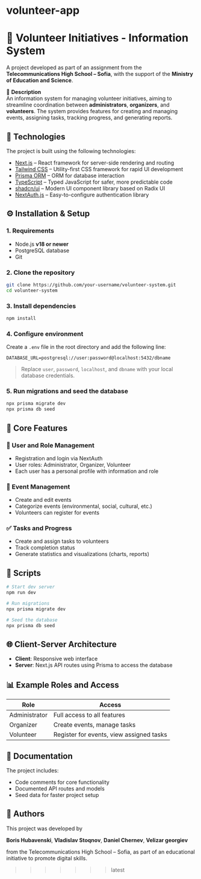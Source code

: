 # volunteer-app

# 🫱 Volunteer Initiatives - Information System

A project developed as part of an assignment from the **Telecommunications High School – Sofia**, with the support of the **Ministry of Education and Science**.

📌 **Description**  
An information system for managing volunteer initiatives, aiming to streamline coordination between **administrators**, **organizers**, and **volunteers**. The system provides features for creating and managing events, assigning tasks, tracking progress, and generating reports.

## 🚀 Technologies

The project is built using the following technologies:

- [Next.js](https://nextjs.org/) – React framework for server-side rendering and routing  
- [Tailwind CSS](https://tailwindcss.com/) – Utility-first CSS framework for rapid UI development  
- [Prisma ORM](https://www.prisma.io/) – ORM for database interaction  
- [TypeScript](https://www.typescriptlang.org/) – Typed JavaScript for safer, more predictable code  
- [shadcn/ui](https://ui.shadcn.com/) – Modern UI component library based on Radix UI  
- [NextAuth.js](https://next-auth.js.org/) – Easy-to-configure authentication library  

## ⚙️ Installation & Setup

### 1. Requirements

- Node.js **v18 or newer**  
- PostgreSQL database  
- Git

### 2. Clone the repository

```bash
git clone https://github.com/your-username/volunteer-system.git
cd volunteer-system
```

### 3. Install dependencies

```bash
npm install
```

### 4. Configure environment

Create a `.env` file in the root directory and add the following line:

```env
DATABASE_URL=postgresql://user:password@localhost:5432/dbname
```

> Replace `user`, `password`, `localhost`, and `dbname` with your local database credentials.

### 5. Run migrations and seed the database

```bash
npx prisma migrate dev
npx prisma db seed
```

## 🧩 Core Features

### 👥 User and Role Management

- Registration and login via NextAuth  
- User roles: Administrator, Organizer, Volunteer  
- Each user has a personal profile with information and role  

### 📅 Event Management

- Create and edit events  
- Categorize events (environmental, social, cultural, etc.)  
- Volunteers can register for events  

### ✅ Tasks and Progress

- Create and assign tasks to volunteers  
- Track completion status  
- Generate statistics and visualizations (charts, reports)  

## 🧰 Scripts

```bash
# Start dev server
npm run dev

# Run migrations
npx prisma migrate dev

# Seed the database
npx prisma db seed
```

## 🌐 Client-Server Architecture

- **Client**: Responsive web interface  
- **Server**: Next.js API routes using Prisma to access the database  

## 📊 Example Roles and Access

| Role          | Access                                             |
|---------------|----------------------------------------------------|
| Administrator | Full access to all features                        |
| Organizer     | Create events, manage tasks                        |
| Volunteer     | Register for events, view assigned tasks           |


## 📄 Documentation

The project includes:

- Code comments for core functionality  
- Documented API routes and models  
- Seed data for faster project setup  

## 👥 Authors

This project was developed by

**Boris Hubavenski**, **Vladislav Stoqnov**, **Daniel Chernev**, **Velizar georgiev**

from the Telecommunications High School – Sofia, as part of an educational initiative to promote digital skills.
>>>>>>> latest
